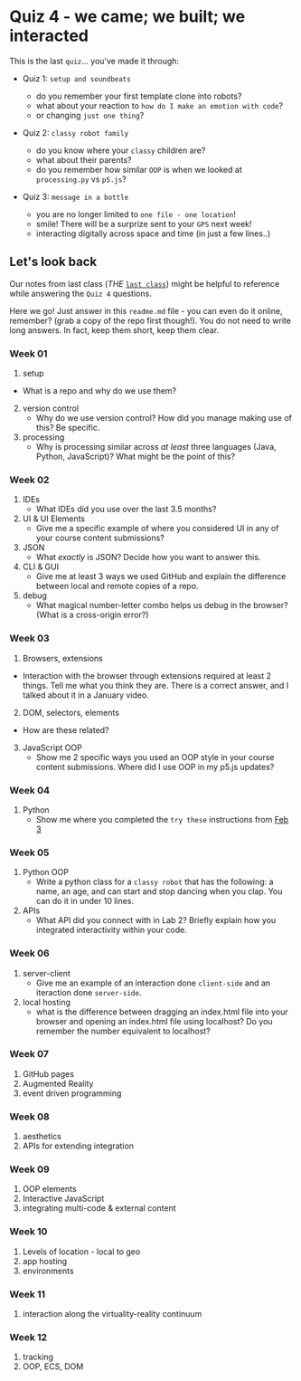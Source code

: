 # Quiz 4 - we came; we built; we interacted

This is the last `quiz`... you've made it through:

- Quiz 1: `setup and soundbeats`
	- do you remember your first template clone into robots?
  - what about your reaction to `how do I make an emotion with code`? 
  - or changing `just one thing`?

- Quiz 2: `classy robot family`
	- do you know where your `classy` children are?
	- what about their parents? 
	- do you remember how similar `OOP` is when we looked at `processing.py` vs `p5.js`?

- Quiz 3: `message in a bottle`
  - you are no longer limited to `one file - one location`!
  - smile! There will be a surprize sent to your `GPS` next week!
  - interacting digitally across space and time (in just a few lines..)

## Let's look back

Our notes from last class (_THE_ [`last class`](last-class.md)) might be helpful to reference while answering the `Quiz 4` questions.

Here we go! Just answer in this `readme.md` file - you can even do it online, remember? (grab a copy of the repo first though!). You do not need to write long answers. In fact, keep them short, keep them clear.

### Week 01

1. setup
  - What is a repo and why do we use them?
2. version control
   - Why do we use version control? How did you manage making use of this? Be specific.
3. processing
   - Why is processing similar across _at least_ three languages (Java, Python, JavaScript)? What might be the point of this?

### Week 02

1. IDEs
   - What IDEs did you use over the last 3.5 months?
2. UI & UI Elements
   - Give me a specific example of where you considered UI in any of your course content submissions?
3. JSON
   - What _exactly_ is JSON? Decide how you want to answer this.
4. CLI & GUI
   - Give me at least 3 ways we used GitHub and explain the difference between local and remote copies of a repo.
5. debug
   - What magical number-letter combo helps us debug in the browser? (What is a cross-origin error?) 

### Week 03

1. Browsers, extensions
  - Interaction with the browser through extensions required at least 2 things. Tell me what you think they are. There is a correct answer, and I talked about it in a January video.
2. DOM, selectors, elements
  - How are these related? 

3. JavaScript OOP
   - Show me 2 specific ways you used an OOP style in your course content submissions. Where did I use OOP in my p5.js updates?

### Week 04

1. Python
   - Show me where you completed the `try these` instructions from [Feb 3](https://github.com/robots-make-art-too/EECS_1720/tree/main/General-Content/Content_by_Week/Week04/Week04-live_code)

### Week 05

1. Python OOP
   - Write a python class for a `classy robot` that has the following: a name, an age, and can start and stop dancing when you clap. You can do it in under 10 lines.
2. APIs
   - What API did you connect with in Lab 2? Briefly explain how you integrated interactivity within your code. 

### Week 06

1. server-client
   - Give me an example of an interaction done `client-side` and an iteraction done `server-side`.
2. local hosting
   - what is the difference between dragging an index.html file into your browser and opening an index.html file using localhost? Do you remember the number equivalent to localhost? 
### Week 07

1. GitHub pages
2. Augmented Reality
3. event driven programming

### Week 08

1. aesthetics
2. APIs for extending integration

### Week 09

1. OOP elements
2. Interactive JavaScript
3. integrating multi-code & external content

### Week 10

1. Levels of location - local to geo
2. app hosting
3. environments

### Week 11

1. interaction along the virtuality-reality continuum

### Week 12

1. tracking
2. OOP, ECS, DOM

